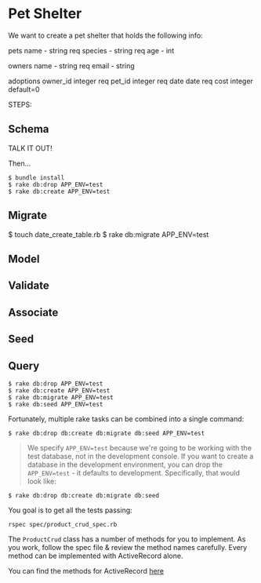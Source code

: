 # Pet Shelter

We want to create a pet shelter that holds the following info:

pets
name - string req
species - string req
age - int


owners
name - string req
email - string

adoptions
owner_id integer req
pet_id integer req
date date req
cost integer default=0

STEPS:
 ## Schema
  TALK IT OUT!

  Then...

 ```
 $ bundle install
 $ rake db:drop APP_ENV=test
 $ rake db:create APP_ENV=test
 ```
 ## Migrate
 $ touch date_create_table.rb
 $ rake db:migrate APP_ENV=test

 ## Model
 ## Validate
 ## Associate
 ## Seed
 ## Query

```
$ rake db:drop APP_ENV=test
$ rake db:create APP_ENV=test
$ rake db:migrate APP_ENV=test
$ rake db:seed APP_ENV=test
```

Fortunately, multiple rake tasks can be combined into a single command:

```
$ rake db:drop db:create db:migrate db:seed APP_ENV=test
```

> We specify `APP_ENV=test` because we're going to be working with the test database, not in the development console. If you want to create a database in the development environment, you can drop the `APP_ENV=test` - it defaults to development. Specifically, that would look like:

```
$ rake db:drop db:create db:migrate db:seed
```

You goal is to get all the tests passing:

```
rspec spec/product_crud_spec.rb
```

The `ProductCrud` class has a number of methods for you to implement. As you work, follow the spec file & review the method names carefully. Every method can be implemented with ActiveRecord alone.

You can find the methods for ActiveRecord [here](http://guides.rubyonrails.org/active_record_querying.html)